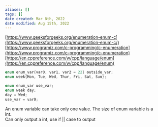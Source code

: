 ```yaml
---
aliases: []
tags: []
date created: Mar 8th, 2022
date modified: Aug 15th, 2022
---
```

[https://www.geeksforgeeks.org/enumeration-enum-c](https://www.geeksforgeeks.org/enumeration-enum-c/)  
[https://www.programiz.com/c-programming/c-enumeration](https://www.programiz.com/c-programming/c-enumeration)  
[https://en.cppreference.com/w/cpp/language/enum](https://en.cppreference.com/w/cpp/language/enum)

```cpp
enum enum_var{var0, var1, var2 = 22} outside_var;
enum week{Mon, Tue, Wed, Thur, Fri, Sat, Sun};

enum enum_var use_var;
enum week day;
day = Wed;
use_var = var0;
```

An enum variable can take only one value. The size of enum variable is a int.  
Can only output a int, use if || case to output